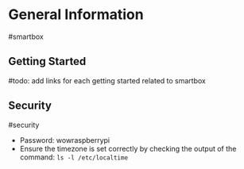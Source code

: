 # General Information
#smartbox

## Getting Started
#todo: add links for each getting started related to smartbox

## Security
#security
- Password: wowraspberrypi
- Ensure the timezone is set correctly by checking the output of the command: `ls -l /etc/localtime` 
